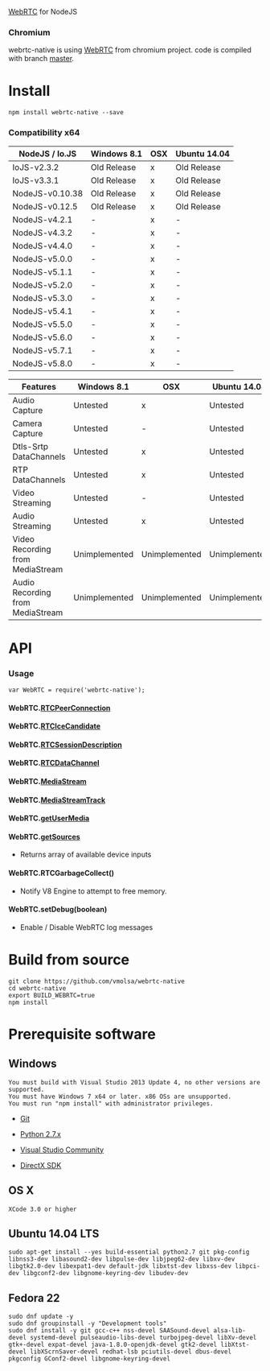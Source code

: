 [WebRTC](http://en.wikipedia.org/wiki/WebRTC) for NodeJS

### Chromium

webrtc-native is using [WebRTC](http://webrtc.org/) from chromium project. code is compiled with branch [master](https://chromium.googlesource.com/external/webrtc/+/master).

# Install

````
npm install webrtc-native --save
````

### Compatibility x64

|  NodeJS / Io.JS  | Windows 8.1 | OSX | Ubuntu 14.04 |
|------------------|-------------|-----|--------------|
| IoJS-v2.3.2      | Old Release |  x  | Old Release  |
| IoJS-v3.3.1      | Old Release |  x  | Old Release  |
| NodeJS-v0.10.38  | Old Release |  x  | Old Release  |
| NodeJS-v0.12.5   | Old Release |  x  | Old Release  |
| NodeJS-v4.2.1    |      -      |  x  |      -       |
| NodeJS-v4.3.2    |      -      |  x  |      -       |
| NodeJS-v4.4.0    |      -      |  x  |      -       |
| NodeJS-v5.0.0    |      -      |  x  |      -       |
| NodeJS-v5.1.1    |      -      |  x  |      -       |
| NodeJS-v5.2.0    |      -      |  x  |      -       |
| NodeJS-v5.3.0    |      -      |  x  |      -       |
| NodeJS-v5.4.1    |      -      |  x  |      -       |
| NodeJS-v5.5.0    |      -      |  x  |      -       |
| NodeJS-v5.6.0    |      -      |  x  |      -       |
| NodeJS-v5.7.1    |      -      |  x  |      -       |
| NodeJS-v5.8.0    |      -      |  x  |      -       |

|             Features             |  Windows 8.1  |      OSX      | Ubuntu 14.04  |
|----------------------------------|---------------|---------------|---------------|
| Audio Capture                    |   Untested    |       x       |   Untested    |
| Camera Capture                   |   Untested    |       -       |   Untested    |
| Dtls-Srtp DataChannels           |   Untested    |       x       |   Untested    |
| RTP DataChannels                 |   Untested    |       x       |   Untested    |
| Video Streaming                  |   Untested    |       -       |   Untested    |
| Audio Streaming                  |   Untested    |       x       |   Untested    |
| Video Recording from MediaStream | Unimplemented | Unimplemented | Unimplemented |
| Audio Recording from MediaStream | Unimplemented | Unimplemented | Unimplemented |

# API
### Usage

````
var WebRTC = require('webrtc-native');
````

#### WebRTC.[RTCPeerConnection](https://developer.mozilla.org/en-US/docs/Web/API/RTCPeerConnection)

#### WebRTC.[RTCIceCandidate](https://developer.mozilla.org/en-US/docs/Web/API/RTCPeerConnectionIceEvent)

#### WebRTC.[RTCSessionDescription](https://developer.mozilla.org/en-US/docs/Web/API/RTCSessionDescription)

#### WebRTC.[RTCDataChannel](https://developer.mozilla.org/en-US/docs/Web/API/RTCDataChannel)

#### WebRTC.[MediaStream](https://developer.mozilla.org/en-US/docs/Web/API/MediaStream)

#### WebRTC.[MediaStreamTrack](https://developer.mozilla.org/en-US/docs/Web/API/MediaStreamTrack)

#### WebRTC.[getUserMedia](https://developer.mozilla.org/en-US/docs/Web/API/Navigator/getUserMedia)

#### WebRTC.[getSources](http://simpl.info/getusermedia/sources/index.html)

- Returns array of available device inputs

#### WebRTC.RTCGarbageCollect()

- Notify V8 Engine to attempt to free memory.

#### WebRTC.setDebug(boolean)

- Enable / Disable WebRTC log messages

# Build from source

````
git clone https://github.com/vmolsa/webrtc-native
cd webrtc-native
export BUILD_WEBRTC=true
npm install
````

# Prerequisite software
## Windows

````
You must build with Visual Studio 2013 Update 4, no other versions are supported.
You must have Windows 7 x64 or later. x86 OSs are unsupported.
You must run "npm install" with administrator privileges.
````
- [Git](http://git-scm.com/)

- [Python 2.7.x](https://www.python.org/downloads/)

- [Visual Studio Community](https://www.visualstudio.com/products/visual-studio-community-vs)

- [DirectX SDK](https://www.microsoft.com/en-us/download/details.aspx?id=6812)

## OS X
````
XCode 3.0 or higher
````

## Ubuntu 14.04 LTS
````
sudo apt-get install --yes build-essential python2.7 git pkg-config libnss3-dev libasound2-dev libpulse-dev libjpeg62-dev libxv-dev libgtk2.0-dev libexpat1-dev default-jdk libxtst-dev libxss-dev libpci-dev libgconf2-dev libgnome-keyring-dev libudev-dev
````

## Fedora 22
````
sudo dnf update -y
sudo dnf groupinstall -y "Development tools"
sudo dnf install -y git gcc-c++ nss-devel SAASound-devel alsa-lib-devel systemd-devel pulseaudio-libs-devel turbojpeg-devel libXv-devel gtk+-devel expat-devel java-1.8.0-openjdk-devel gtk2-devel libXtst-devel libXScrnSaver-devel redhat-lsb pciutils-devel dbus-devel pkgconfig GConf2-devel libgnome-keyring-devel
````